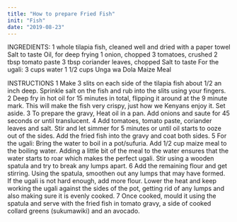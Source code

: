 ```yaml
---
title: "How to prepare Fried Fish"
init: "Fish"
date: "2019-08-23"
---
```


INGREDIENTS:
1 whole tilapia fish, cleaned well and dried with a paper towel
Salt to taste
Oil, for deep frying
1 onion, chopped
3 tomatoes, crushed
2 tbsp tomato paste
3 tbsp coriander leaves, chopped
Salt to taste
For the ugali:
3 cups water
1 1/2 cups Unga wa Dola Maize Meal

INSTRUCTIONS
1
Make 3 slits on each side of the tilapia fish about 1/2 an inch deep. Sprinkle salt on the fish and rub into the slits using your fingers.
2
Deep fry in hot oil for 15 minutes in total, flipping it around at the 9 minute mark. This will make the fish very crispy, just how we Kenyans enjoy it. Set aside.
3
To prepare the gravy, Heat oil in a pan. Add onions and saute for 45 seconds or until translucent.
4
Add tomatoes, tomato paste, coriander leaves and salt. Stir and let simmer for 5 minutes or until oil starts to ooze out of the sides. Add the fried fish into the gravy and coat both sides.
5
For the ugali: Bring the water to boil in a pot/sufuria. Add 1/2 cup maize meal to the boiling water. Adding a little bit of the meal to the water ensures that the water starts to roar which makes the perfect ugali. Stir using a wooden spatula and try to break any lumps apart.
6
Add the remaining flour and get stirring. Using the spatula, smoothen out any lumps that may have formed. If the ugali is not hard enough, add more flour. Lower the heat and keep working the ugali against the sides of the pot, getting rid of any lumps and also making sure it is evenly cooked.
7
Once cooked, mould it using the spatula and serve with the fried fish in tomato gravy, a side of cooked collard greens (sukumawiki) and an avocado.
